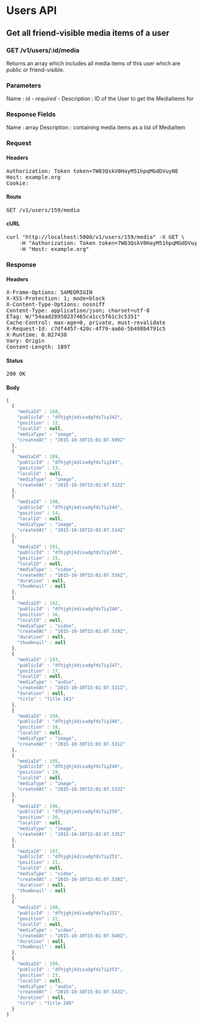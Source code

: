 # Users API

## Get all friend-visible media items of a user

### GET /v1/users/:id/media

Returns an array which includes all media items of this user which are public or friend-visible.

### Parameters

Name : id *- required -*
Description : ID of the User to get the MediaItems for


### Response Fields

Name : array
Description : containing media items as a list of MediaItem

### Request

#### Headers

<pre>Authorization: Token token=7W83QskV0HayM51hpqMGdDVuyNE
Host: example.org
Cookie: </pre>

#### Route

<pre>GET /v1/users/159/media</pre>

#### cURL

<pre class="request">curl &quot;http://localhost:5000/v1/users/159/media&quot; -X GET \
	-H &quot;Authorization: Token token=7W83QskV0HayM51hpqMGdDVuyNE&quot; \
	-H &quot;Host: example.org&quot;</pre>

### Response

#### Headers

<pre>X-Frame-Options: SAMEORIGIN
X-XSS-Protection: 1; mode=block
X-Content-Type-Options: nosniff
Content-Type: application/json; charset=utf-8
ETag: W/&quot;54aad28950237465ca1cc5f61c3c5351&quot;
Cache-Control: max-age=0, private, must-revalidate
X-Request-Id: c7df4457-420c-4f79-aa66-5b498b4791c5
X-Runtime: 0.027438
Vary: Origin
Content-Length: 1897</pre>

#### Status

<pre>200 OK</pre>

#### Body

```javascript
[
  {
    "mediaId" : 188,
    "publicId" : "dfhjghjkdisudgfds7iy242",
    "position" : 12,
    "localId" : null,
    "mediaType" : "image",
    "createdAt" : "2015-10-30T15:01:07.509Z"
  },
  {
    "mediaId" : 189,
    "publicId" : "dfhjghjkdisudgfds7iy243",
    "position" : 13,
    "localId" : null,
    "mediaType" : "image",
    "createdAt" : "2015-10-30T15:01:07.512Z"
  },
  {
    "mediaId" : 190,
    "publicId" : "dfhjghjkdisudgfds7iy244",
    "position" : 14,
    "localId" : null,
    "mediaType" : "image",
    "createdAt" : "2015-10-30T15:01:07.514Z"
  },
  {
    "mediaId" : 191,
    "publicId" : "dfhjghjkdisudgfds7iy245",
    "position" : 15,
    "localId" : null,
    "mediaType" : "video",
    "createdAt" : "2015-10-30T15:01:07.516Z",
    "duration" : null,
    "thumbnail" : null
  },
  {
    "mediaId" : 192,
    "publicId" : "dfhjghjkdisudgfds7iy246",
    "position" : 16,
    "localId" : null,
    "mediaType" : "video",
    "createdAt" : "2015-10-30T15:01:07.519Z",
    "duration" : null,
    "thumbnail" : null
  },
  {
    "mediaId" : 193,
    "publicId" : "dfhjghjkdisudgfds7iy247",
    "position" : 17,
    "localId" : null,
    "mediaType" : "audio",
    "createdAt" : "2015-10-30T15:01:07.521Z",
    "duration" : null,
    "title" : "Title 243"
  },
  {
    "mediaId" : 194,
    "publicId" : "dfhjghjkdisudgfds7iy248",
    "position" : 18,
    "localId" : null,
    "mediaType" : "image",
    "createdAt" : "2015-10-30T15:01:07.531Z"
  },
  {
    "mediaId" : 195,
    "publicId" : "dfhjghjkdisudgfds7iy249",
    "position" : 19,
    "localId" : null,
    "mediaType" : "image",
    "createdAt" : "2015-10-30T15:01:07.533Z"
  },
  {
    "mediaId" : 196,
    "publicId" : "dfhjghjkdisudgfds7iy250",
    "position" : 20,
    "localId" : null,
    "mediaType" : "image",
    "createdAt" : "2015-10-30T15:01:07.535Z"
  },
  {
    "mediaId" : 197,
    "publicId" : "dfhjghjkdisudgfds7iy251",
    "position" : 21,
    "localId" : null,
    "mediaType" : "video",
    "createdAt" : "2015-10-30T15:01:07.538Z",
    "duration" : null,
    "thumbnail" : null
  },
  {
    "mediaId" : 198,
    "publicId" : "dfhjghjkdisudgfds7iy252",
    "position" : 22,
    "localId" : null,
    "mediaType" : "video",
    "createdAt" : "2015-10-30T15:01:07.540Z",
    "duration" : null,
    "thumbnail" : null
  },
  {
    "mediaId" : 199,
    "publicId" : "dfhjghjkdisudgfds7iy253",
    "position" : 23,
    "localId" : null,
    "mediaType" : "audio",
    "createdAt" : "2015-10-30T15:01:07.543Z",
    "duration" : null,
    "title" : "Title 249"
  }
]
```
